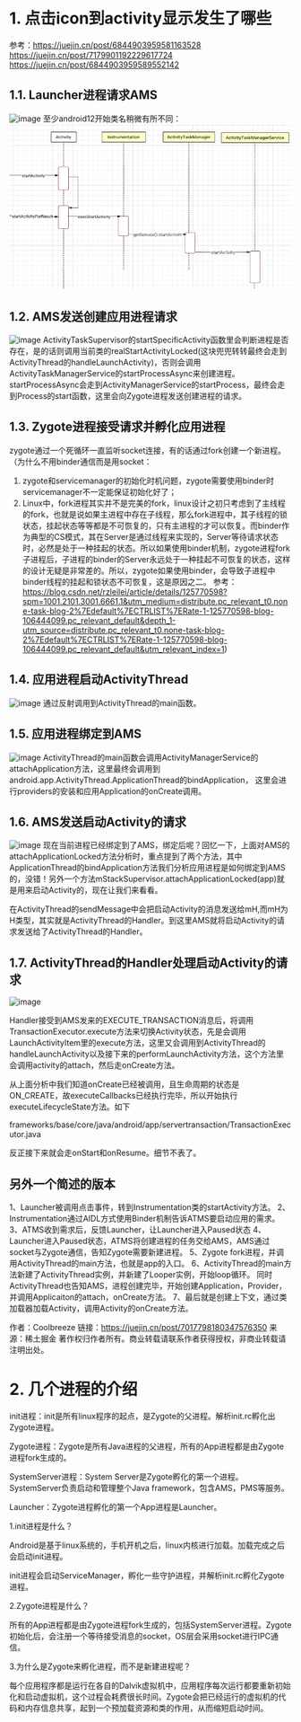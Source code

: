 # 1. 点击icon到activity显示发生了哪些
参考：https://juejin.cn/post/6844903959581163528  
https://juejin.cn/post/7179901192229617724
https://juejin.cn/post/6844903959589552142
## 1.1. Launcher进程请求AMS
![image](https://p1-jj.byteimg.com/tos-cn-i-t2oaga2asx/gold-user-assets/2019/10/9/16daf8c05d64c40a~tplv-t2oaga2asx-zoom-in-crop-mark:3024:0:0:0.image)
至少android12开始类名稍微有所不同：
![image](https://raw.githubusercontent.com/LvKang-insist/PicGo/main/img/202212211646368.png)

## 1.2. AMS发送创建应用进程请求
![image](https://p1-jj.byteimg.com/tos-cn-i-t2oaga2asx/gold-user-assets/2019/10/9/16daf8c04147e855~tplv-t2oaga2asx-zoom-in-crop-mark:3024:0:0:0.image)
ActivityTaskSupervisor的startSpecificActivity函数里会判断进程是否存在，是的话则调用当前类的realStartActivityLocked(这块兜兜转转最终会走到ActivityThread的handleLaunchActivity)，否则会调用ActivityTaskManagerService的startProcessAsync来创建进程。  
startProcessAsync会走到ActivityManagerService的startProcess，最终会走到Process的start函数，这里会向Zygote进程发送创建进程的请求。
## 1.3. Zygote进程接受请求并孵化应用进程
zygote通过一个死循环一直监听socket连接，有的话通过fork创建一个新进程。（为什么不用binder通信而是用socket：  
1. zygote和servicemanager的初始化时机问题，zygote需要使用binder时servicemanager不一定能保证初始化好了；
2. Linux中，fork进程其实并不是完美的fork，linux设计之初只考虑到了主线程的fork，也就是说如果主进程中存在子线程，那么fork进程中，其子线程的锁状态，挂起状态等等都是不可恢复的，只有主进程的才可以恢复。而binder作为典型的CS模式，其在Server是通过线程来实现的，Server等待请求状态时，必然是处于一种挂起的状态。所以如果使用binder机制，zygote进程fork子进程后，子进程的binder的Server永远处于一种挂起不可恢复的状态，这样的设计无疑是非常差的。所以，zygote如果使用binder，会导致子进程中binder线程的挂起和锁状态不可恢复，这是原因之二。 参考：https://blog.csdn.net/rzleilei/article/details/125770598?spm=1001.2101.3001.6661.1&utm_medium=distribute.pc_relevant_t0.none-task-blog-2%7Edefault%7ECTRLIST%7ERate-1-125770598-blog-106444099.pc_relevant_default&depth_1-utm_source=distribute.pc_relevant_t0.none-task-blog-2%7Edefault%7ECTRLIST%7ERate-1-125770598-blog-106444099.pc_relevant_default&utm_relevant_index=1)
## 1.4. 应用进程启动ActivityThread
![image](https://p1-jj.byteimg.com/tos-cn-i-t2oaga2asx/gold-user-assets/2019/10/9/16daf8c06d05ab45~tplv-t2oaga2asx-zoom-in-crop-mark:3024:0:0:0.image)
通过反射调用到ActivityThread的main函数。
## 1.5. 应用进程绑定到AMS
![image](https://p1-jj.byteimg.com/tos-cn-i-t2oaga2asx/gold-user-assets/2019/10/9/16daf8e5b89da8cb~tplv-t2oaga2asx-zoom-in-crop-mark:3024:0:0:0.image)
ActivityThread的main函数会调用ActivityManagerService的attachApplication方法，这里最终会调用到android.app.ActivityThread.ApplicationThread的bindApplication，
这里会进行providers的安装和应用Application的onCreate调用。
## 1.6. AMS发送启动Activity的请求
![image](https://p1-jj.byteimg.com/tos-cn-i-t2oaga2asx/gold-user-assets/2019/10/9/16daf8e5b8b0ec4d~tplv-t2oaga2asx-zoom-in-crop-mark:3024:0:0:0.image)
现在当前进程已经绑定到了AMS，绑定后呢？回忆一下，上面对AMS的attachApplicationLocked方法分析时，重点提到了两个方法，其中ApplicationThread的bindApplication方法我们分析应用进程是如何绑定到AMS的，没错！另外一个方法mStackSupervisor.attachApplicationLocked(app)就是用来启动Activity的，现在让我们来看看。  

在ActivityThread的sendMessage中会把启动Activity的消息发送给mH,而mH为H类型，其实就是ActivityThread的Handler。到这里AMS就将启动Activity的请求发送给了ActivityThread的Handler。
## 1.7. ActivityThread的Handler处理启动Activity的请求
![image](https://p1-jj.byteimg.com/tos-cn-i-t2oaga2asx/gold-user-assets/2019/10/9/16daf8e5b8cbe5ce~tplv-t2oaga2asx-zoom-in-crop-mark:3024:0:0:0.image)

Handler接受到AMS发来的EXECUTE_TRANSACTION消息后，将调用TransactionExecutor.execute方法来切换Activity状态，先是会调用LaunchActivityItem里的execute方法，这里又会调用到ActivityThread的handleLaunchActivity以及接下来的performLaunchActivity方法，这个方法里会调用activity的attach，然后走onCreate方法。

从上面分析中我们知道onCreate已经被调用，且生命周期的状态是ON_CREATE，故executeCallbacks已经执行完毕，所以开始执行executeLifecycleState方法。如下

frameworks/base/core/java/android/app/servertransaction/TransactionExecutor.java

反正接下来就会走onStart和onResume。细节不表了。

## 另外一个简述的版本
1、Launcher被调用点击事件，转到Instrumentation类的startActivity方法。
2、Instrumentation通过AIDL方式使用Binder机制告诉ATMS要启动应用的需求。
3、ATMS收到需求后，反馈Launcher，让Launcher进入Paused状态
4、Launcher进入Paused状态，ATMS将创建进程的任务交给AMS，AMS通过socket与Zygote通信，告知Zygote需要新建进程。
5、Zygote fork进程，并调用ActivityThread的main方法，也就是app的入口。
6、ActivityThread的main方法新建了ActivityThread实例，并新建了Looper实例，开始loop循环。
同时ActivityThread也告知AMS，进程创建完毕，开始创建Application，Provider，并调用Applicaiton的attach，onCreate方法。
7、最后就是创建上下文，通过类加载器加载Activity，调用Activity的onCreate方法。

作者：Coolbreeze
链接：https://juejin.cn/post/7017798180347576350
来源：稀土掘金
著作权归作者所有。商业转载请联系作者获得授权，非商业转载请注明出处。
# 2. 几个进程的介绍
init进程：init是所有linux程序的起点，是Zygote的父进程。解析init.rc孵化出Zygote进程。

Zygote进程：Zygote是所有Java进程的父进程，所有的App进程都是由Zygote进程fork生成的。

SystemServer进程：System Server是Zygote孵化的第一个进程。SystemServer负责启动和管理整个Java framework，包含AMS，PMS等服务。

Launcher：Zygote进程孵化的第一个App进程是Launcher。

1.init进程是什么？

Android是基于linux系统的，手机开机之后，linux内核进行加载。加载完成之后会启动init进程。

init进程会启动ServiceManager，孵化一些守护进程，并解析init.rc孵化Zygote进程。

2.Zygote进程是什么？

所有的App进程都是由Zygote进程fork生成的，包括SystemServer进程。Zygote初始化后，会注册一个等待接受消息的socket，OS层会采用socket进行IPC通信。

3.为什么是Zygote来孵化进程，而不是新建进程呢？

每个应用程序都是运行在各自的Dalvik虚拟机中，应用程序每次运行都要重新初始化和启动虚拟机，这个过程会耗费很长时间。Zygote会把已经运行的虚拟机的代码和内存信息共享，起到一个预加载资源和类的作用，从而缩短启动时间。
